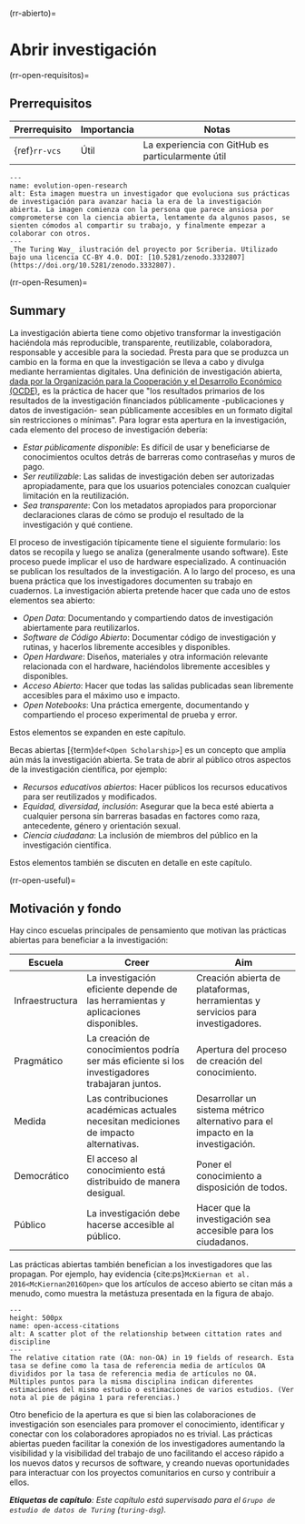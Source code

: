 (rr-abierto)=
# Abrir investigación

(rr-open-requisitos)=
## Prerrequisitos

| Prerrequisito | Importancia | Notas                                             |
| ------------- | ----------- | ------------------------------------------------- |
| {ref}`rr-vcs` | Útil        | La experiencia con GitHub es particularmente útil |


```{figure} ../figures/evolution-open-research.jpg
---
name: evolution-open-research
alt: Esta imagen muestra un investigador que evoluciona sus prácticas de investigación para avanzar hacia la era de la investigación abierta. La imagen comienza con la persona que parece ansiosa por comprometerse con la ciencia abierta, lentamente da algunos pasos, se sienten cómodos al compartir su trabajo, y finalmente empezar a colaborar con otros.
---
_The Turing Way_ ilustración del proyecto por Scriberia. Utilizado bajo una licencia CC-BY 4.0. DOI: [10.5281/zenodo.3332807](https://doi.org/10.5281/zenodo.3332807).
```

(rr-open-Resumen)=
## Summary

La investigación abierta tiene como objetivo transformar la investigación haciéndola más reproducible, transparente, reutilizable, colaboradora, responsable y accesible para la sociedad. Presta para que se produzca un cambio en la forma en que la investigación se lleva a cabo y divulga mediante herramientas digitales. Una definición de investigación abierta, [dada por la Organización para la Cooperación y el Desarrollo Económico (OCDE)](https://www.fct.pt/dsi/docs/Making_Open_Science_a_Reality.pdf "Making Open Science a Reality, OECD Science, Technology and Industry Policy Papers No. 25"), es la práctica de hacer que "los resultados primarios de los resultados de la investigación financiados públicamente -publicaciones y datos de investigación- sean públicamente accesibles en un formato digital sin restricciones o mínimas". Para lograr esta apertura en la investigación, cada elemento del proceso de investigación debería:

- _Estar públicamente disponible_: Es difícil de usar y beneficiarse de conocimientos ocultos detrás de barreras como contraseñas y muros de pago.
- _Ser reutilizable_: Las salidas de investigación deben ser autorizadas apropiadamente, para que los usuarios potenciales conozcan cualquier limitación en la reutilización.
- _Sea transparente_: Con los metadatos apropiados para proporcionar declaraciones claras de cómo se produjo el resultado de la investigación y qué contiene.

El proceso de investigación típicamente tiene el siguiente formulario: los datos se recopila y luego se analiza (generalmente usando software). Este proceso puede implicar el uso de hardware especializado. A continuación se publican los resultados de la investigación. A lo largo del proceso, es una buena práctica que los investigadores documenten su trabajo en cuadernos. La investigación abierta pretende hacer que cada uno de estos elementos sea abierto:

- _Open Data_: Documentando y compartiendo datos de investigación abiertamente para reutilizarlos.
- _Software de Código Abierto_: Documentar código de investigación y rutinas, y hacerlos libremente accesibles y disponibles.
- _Open Hardware_: Diseños, materiales y otra información relevante relacionada con el hardware, haciéndolos libremente accesibles y disponibles.
- _Acceso Abierto_: Hacer que todas las salidas publicadas sean libremente accesibles para el máximo uso e impacto.
- _Open Notebooks_: Una práctica emergente, documentando y compartiendo el proceso experimental de prueba y error.

Estos elementos se expanden en este capítulo.

Becas abiertas [{term}`def<Open Scholarship>`] es un concepto que amplía aún más la investigación abierta. Se trata de abrir al público otros aspectos de la investigación científica, por ejemplo:

- _Recursos educativos abiertos_: Hacer públicos los recursos educativos para ser reutilizados y modificados.
- _Equidad, diversidad, inclusión_: Asegurar que la beca esté abierta a cualquier persona sin barreras basadas en factores como raza, antecedente, género y orientación sexual.
- _Ciencia ciudadana_: La inclusión de miembros del público en la investigación científica.

Estos elementos también se discuten en detalle en este capítulo.

(rr-open-useful)=
## Motivación y fondo

Hay cinco escuelas principales de pensamiento que motivan las prácticas abiertas para beneficiar a la investigación:

| Escuela         | Creer                                                                                          | Aim                                                                             |
| --------------- | ---------------------------------------------------------------------------------------------- | ------------------------------------------------------------------------------- |
| Infraestructura | La investigación eficiente depende de las herramientas y aplicaciones disponibles.             | Creación abierta de plataformas, herramientas y servicios para investigadores.  |
| Pragmático      | La creación de conocimientos podría ser más eficiente si los investigadores trabajaran juntos. | Apertura del proceso de creación del conocimiento.                              |
| Medida          | Las contribuciones académicas actuales necesitan mediciones de impacto alternativas.           | Desarrollar un sistema métrico alternativo para el impacto en la investigación. |
| Democrático     | El acceso al conocimiento está distribuido de manera desigual.                                 | Poner el conocimiento a disposición de todos.                                   |
| Público         | La investigación debe hacerse accesible al público.                                            | Hacer que la investigación sea accesible para los ciudadanos.                   |

Las prácticas abiertas también benefician a los investigadores que las propagan. Por ejemplo, hay evidencia {cite:ps}`McKiernan et al. 2016<McKiernan2016Open>` que los artículos de acceso abierto se citan más a menudo, como muestra la metástuza presentada en la figura de abajo.

```{figure} ../figures/open-access-citations.jpg
---
height: 500px
name: open-access-citations
alt: A scatter plot of the relationship between cittation rates and discipline
---
The relative citation rate (OA: non-OA) in 19 fields of research. Esta tasa se define como la tasa de referencia media de artículos OA divididos por la tasa de referencia media de artículos no OA. Múltiples puntos para la misma disciplina indican diferentes estimaciones del mismo estudio o estimaciones de varios estudios. (Ver nota al pie de página 1 para referencias.)
```

Otro beneficio de la apertura es que si bien las colaboraciones de investigación son esenciales para promover el conocimiento, identificar y conectar con los colaboradores apropiados no es trivial. Las prácticas abiertas pueden facilitar la conexión de los investigadores aumentando la visibilidad y la visibilidad del trabajo de uno facilitando el acceso rápido a los nuevos datos y recursos de software, y creando nuevas oportunidades para interactuar con los proyectos comunitarios en curso y contribuir a ellos.

***Etiquetas de capítulo**: Este capítulo está supervisado para el `Grupo de estudio de datos de Turing` (`turing-dsg`).*
